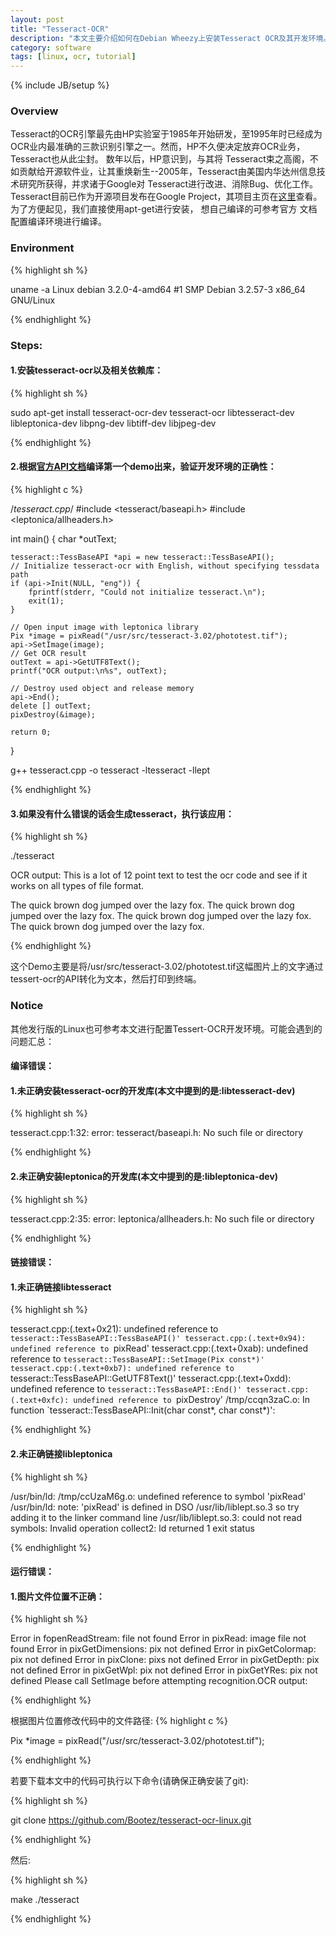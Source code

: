 ```yaml
---
layout: post
title: "Tesseract-OCR"
description: "本文主要介绍如何在Debian Wheezy上安装Tesseract OCR及其开发环境。"
category: software
tags: [linux, ocr, tutorial]
---
```

{% include JB/setup %}

### Overview
Tesseract的OCR引擎最先由HP实验室于1985年开始研发，至1995年时已经成为OCR业内最准确的三款识别引擎之一。然而，HP不久便决定放弃OCR业务，Tesseract也从此尘封。 数年以后，HP意识到，与其将
Tesseract束之高阁，不如贡献给开源软件业，让其重焕新生--2005年，Tesseract由美国内华达州信息技术研究所获得，并求诸于Google对 Tesseract进行改进、消除Bug、优化工作。
Tesseract目前已作为开源项目发布在Google Project，其项目主页在[这里](https://code.google.com/p/tesseract-ocr/)查看。为了方便起见，我们直接使用apt-get进行安装， 想自己编译的可参考官方
文档配置编译环境进行编译。

### Environment

{% highlight sh %}

uname -a
Linux debian 3.2.0-4-amd64 #1 SMP Debian 3.2.57-3 x86_64 GNU/Linux

{% endhighlight %}

### Steps:

#### 1.安装tesseract-ocr以及相关依赖库：

{% highlight sh %}

sudo apt-get install tesseract-ocr-dev tesseract-ocr libtesseract-dev libleptonica-dev libpng-dev libtiff-dev libjpeg-dev

{% endhighlight %}

#### 2.根据[官方API文档](https://code.google.com/p/tesseract-ocr/wiki/APIExample)编译第一个demo出来，验证开发环境的正确性：

{% highlight c %}

/*tesseract.cpp*/
#include <tesseract/baseapi.h>
#include <leptonica/allheaders.h>

int main()
{
    char *outText;

    tesseract::TessBaseAPI *api = new tesseract::TessBaseAPI();
    // Initialize tesseract-ocr with English, without specifying tessdata path
    if (api->Init(NULL, "eng")) {
        fprintf(stderr, "Could not initialize tesseract.\n");
        exit(1);
    }

    // Open input image with leptonica library
    Pix *image = pixRead("/usr/src/tesseract-3.02/phototest.tif");
    api->SetImage(image);
    // Get OCR result
    outText = api->GetUTF8Text();
    printf("OCR output:\n%s", outText);

    // Destroy used object and release memory
    api->End();
    delete [] outText;
    pixDestroy(&image);

    return 0;
}

g++ tesseract.cpp -o tesseract -ltesseract -llept

{% endhighlight %}

#### 3.如果没有什么错误的话会生成tesseract，执行该应用：

{% highlight sh %}

./tesseract

OCR output:
This is a lot of 12 point text to test the
ocr code and see if it works on all types
of file format.

The quick brown dog jumped over the
lazy fox. The quick brown dog jumped
over the lazy fox. The quick brown dog
jumped over the lazy fox. The quick
brown dog jumped over the lazy fox.

{% endhighlight %}

这个Demo主要是将/usr/src/tesseract-3.02/phototest.tif这幅图片上的文字通过tessert-ocr的API转化为文本，然后打印到终端。

### Notice
其他发行版的Linux也可参考本文进行配置Tessert-OCR开发环境。可能会遇到的问题汇总：

#### 编译错误：

#### 1.未正确安装tesseract-ocr的开发库(本文中提到的是:libtesseract-dev)
{% highlight sh %}

tesseract.cpp:1:32: error: tesseract/baseapi.h: No such file or directory

{% endhighlight %}

#### 2.未正确安装leptonica的开发库(本文中提到的是:libleptonica-dev)
{% highlight sh %}

tesseract.cpp:2:35: error: leptonica/allheaders.h: No such file or directory

{% endhighlight %}

#### 链接错误：

#### 1.未正确链接libtesseract

{% highlight sh %}

tesseract.cpp:(.text+0x21): undefined reference to `tesseract::TessBaseAPI::TessBaseAPI()'
tesseract.cpp:(.text+0x94): undefined reference to `pixRead'
tesseract.cpp:(.text+0xab): undefined reference to `tesseract::TessBaseAPI::SetImage(Pix const*)'
tesseract.cpp:(.text+0xb7): undefined reference to `tesseract::TessBaseAPI::GetUTF8Text()'
tesseract.cpp:(.text+0xdd): undefined reference to `tesseract::TessBaseAPI::End()'
tesseract.cpp:(.text+0xfc): undefined reference to `pixDestroy'
/tmp/ccqn3zaC.o: In function `tesseract::TessBaseAPI::Init(char const*, char const*)':

{% endhighlight %}

#### 2.未正确链接libleptonica
{% highlight sh %}

/usr/bin/ld: /tmp/ccUzaM6g.o: undefined reference to symbol 'pixRead'
/usr/bin/ld: note: 'pixRead' is defined in DSO /usr/lib/liblept.so.3 so try adding it to the linker command line
/usr/lib/liblept.so.3: could not read symbols: Invalid operation
collect2: ld returned 1 exit status

{% endhighlight %}

#### 运行错误：

#### 1.图片文件位置不正确：

{% highlight sh %}

Error in fopenReadStream: file not found
Error in pixRead: image file not found
Error in pixGetDimensions: pix not defined
Error in pixGetColormap: pix not defined
Error in pixClone: pixs not defined
Error in pixGetDepth: pix not defined
Error in pixGetWpl: pix not defined
Error in pixGetYRes: pix not defined
Please call SetImage before attempting recognition.OCR output:

{% endhighlight %}

根据图片位置修改代码中的文件路径:
{% highlight c %}

Pix *image = pixRead("/usr/src/tesseract-3.02/phototest.tif");

{% endhighlight %}


若要下载本文中的代码可执行以下命令(请确保正确安装了git):

{% highlight sh %}

git clone https://github.com/Bootez/tesseract-ocr-linux.git

{% endhighlight %}

然后:

{% highlight sh %}

make
./tesseract

{% endhighlight %}
